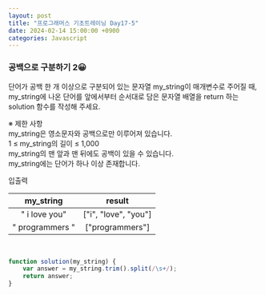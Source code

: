 ```yaml
---
layout: post
title: "프로그래머스 기초트레이닝 Day17-5"
date: 2024-02-14 15:00:00 +0900
categories: Javascript
---
```


### 공백으로 구분하기 2😀

단어가 공백 한 개 이상으로 구분되어 있는 문자열 my_string이 매개변수로 주어질 때,<br> 
my_string에 나온 단어를 앞에서부터 순서대로 담은 문자열 배열을 return 하는 solution 함수를 작성해 주세요.<br>

※ 제한 사항<br>
my_string은 영소문자와 공백으로만 이루어져 있습니다.<br>
1 ≤ my_string의 길이 ≤ 1,000<br>
my_string의 맨 앞과 맨 뒤에도 공백이 있을 수 있습니다.<br>
my_string에는 단어가 하나 이상 존재합니다.<br>

입출력 <br>

|my_string  |  result   |
| :-------: | :-------: |
| " i    love  you" | ["i", "love", "you"] |
|   "    programmers  "   |   ["programmers"]  |

<br>

```javascript
function solution(my_string) {
    var answer = my_string.trim().split(/\s+/);
    return answer;
}
```
